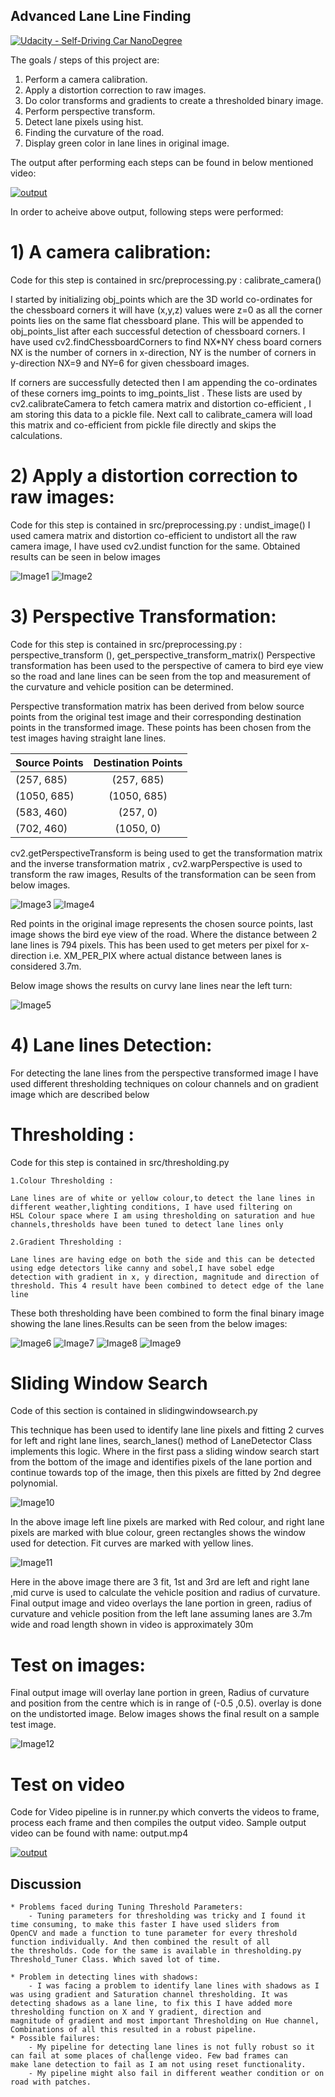 ## Advanced Lane Line Finding
[![Udacity - Self-Driving Car NanoDegree](https://s3.amazonaws.com/udacity-sdc/github/shield-carnd.svg)](http://www.udacity.com/drive)

The goals / steps of this project are:
1) Perform a camera calibration.
2) Apply a distortion correction to raw images.
3) Do color transforms and  gradients to create a thresholded binary image.
4) Perform perspective transform.
5) Detect lane pixels using hist.
6) Finding the curvature of the road.
7) Display green color in lane lines in original image.

The output after performing each steps can be found in below mentioned video:

[![output](http://img.youtube.com/vi/1Ojmk2t7rGU/0.jpg)](http://www.youtube.com/watch?v=1Ojmk2t7rGU)

In order to acheive above output, following steps were performed:

# 1) A camera calibration:

Code for this step is contained in src/preprocessing.py : calibrate_camera()

I started by initializing obj_points which are the 3D world co-ordinates for the chessboard corners it will have (x,y,z) values were z=0 as all the corner points lies on the same flat chessboard plane. This will be appended to obj_points_list after each successful detection of chessboard corners. I have used cv2.findChessboardCorners to find NX*NY chess board corners NX is the number of corners in x-direction, NY is the number of corners in y-direction NX=9 and NY=6 for given chessboard images.

If corners are successfully detected then I am appending the co-ordinates of these corners img_points to img_points_list . 
These lists are used by cv2.calibrateCamera to fetch camera matrix and distortion co-efficient , I am storing this data to a pickle file. Next call to calibrate_camera will load this matrix and co-efficient from pickle file directly and skips the calculations.

# 2) Apply a distortion correction to raw images:

Code for this step is contained in src/preprocessing.py : undist_image()
I used camera matrix and distortion co-efficient to undistort all the raw camera image, I have used cv2.undist function for the same. Obtained results can be seen in below images

![Image1](./output_images/Undist.png)
![Image2](./output_images/Undist2.png)
    
# 3) Perspective Transformation:

Code for this step is contained in src/preprocessing.py : perspective_transform (), get_perspective_transform_matrix()
Perspective transformation has been used to the perspective of camera to bird eye view so the road and lane lines can be seen from the top and measurement of the curvature and vehicle position can be determined.

Perspective transformation matrix has been derived from below source points from the original test image and their corresponding destination points in the transformed image. These points has been chosen from the test images having straight lane lines.

| Source Points | Destination Points| 
| ------------- |:-----------------:|
| (257, 685)    | (257, 685)        |
| (1050, 685)   | (1050, 685)       |
| (583, 460)    | (257, 0)          |
| (702, 460)    | (1050, 0)         |

cv2.getPerspectiveTransform  is being used to get the transformation matrix and the inverse transformation matrix , cv2.warpPerspective is used to transform the raw images, Results of the transformation can be seen from below images.

![Image3](./output_images/3_org_undist_persp_1.png)
![Image4](./output_images/3_org_undist_persp_2.png)

Red points in the original image represents the chosen source points, last image shows the bird eye view of the road. Where the distance between 2 lane lines is 794 pixels. This has been used to get meters per pixel for x-direction i.e. XM_PER_PIX where actual distance between lanes is considered 3.7m.

Below image shows the results on curvy lane lines near the left turn:

![Image5](./output_images/3_org_undist_persp_3_curved.png)

# 4) Lane lines Detection:

For detecting the lane lines from the perspective transformed image I have used different thresholding techniques on colour channels and on gradient image which are described below

# Thresholding :

Code for this step is contained in src/thresholding.py 

    1.Colour Thresholding :

    Lane lines are of white or yellow colour,to detect the lane lines in different weather,lighting conditions, I have used filtering on     HSL Colour space where I am using thresholding on saturation and hue channels,thresholds have been tuned to detect lane lines only

    2.Gradient Thresholding :

    Lane lines are having edge on both the side and this can be detected using edge detectors like canny and sobel,I have sobel edge      detection with gradient in x, y direction, magnitude and direction of threshold. This 4 result have been combined to detect edge of the lane line

These both thresholding have been combined to form the final binary image showing the lane lines.Results can be seen from the below images: 

![Image6](./output_images/hsl_thresholding.png)
![Image7](./output_images/combine_threshold_hls_edge.png)
![Image8](./output_images/combine_threshold_hls_edge_1.png)
![Image9](./output_images/combine_threshold_hls_edge_2.png)


# Sliding Window Search

Code of this section is contained in slidingwindowsearch.py

This technique has been used to identify lane line pixels and fitting 2 curves for left and right lane lines, search_lanes() method of LaneDetector Class implements this logic. Where in the first pass a sliding window search start from the bottom of the image and identifies pixels of the lane portion and continue towards top of the image, then this pixels are fitted by 2nd degree polynomial.

![Image10](./output_images/lane_fit.png)

In the above image left line pixels are marked with Red colour, and right lane pixels are marked with blue colour, green rectangles shows the window used for detection. Fit curves are marked with yellow lines.

![Image11](./output_images/mid_len_detected.png)

Here in the above image there are 3 fit, 1st  and 3rd are left and right lane ,mid curve is used to calculate the vehicle position and radius of curvature.
Final output image and video overlays the lane portion in green, radius of curvature and vehicle position from the left lane assuming lanes are 3.7m wide and road length shown in video is approximately 30m

# Test on images:

Final output image will overlay lane portion in green, Radius of curvature and position from the centre which is in range of (-0.5 ,0.5). overlay is done on the undistorted image. Below images shows the final result on a sample test image.

![Image12](./output_images/final.png)

# Test on video

Code for Video pipeline is in runner.py which converts the videos to frame, process each frame and then compiles the output video.
Sample output video can be found with name: output.mp4

[![output](http://img.youtube.com/vi/1Ojmk2t7rGU/0.jpg)](http://www.youtube.com/watch?v=1Ojmk2t7rGU)

## Discussion 
    * Problems faced during Tuning Threshold Parameters:
        - Tuning parameters for thresholding was tricky and I found it time consuming, to make this faster I have used sliders from               OpenCV and made a function to tune parameter for every threshold function individually. And then combined the result of all             the thresholds. Code for the same is available in thresholding.py Threshold_Tuner Class. Which saved lot of time.

    * Problem in detecting lines with shadows:
        - I was facing a problem to identify lane lines with shadows as I was using gradient and Saturation channel thresholding. It was           detecting shadows as a lane line, to fix this I have added more thresholding function on X and Y gradient, direction and                 magnitude of gradient and most important Thresholding on Hue channel, Combinations of all this resulted in a robust pipeline.  
    * Possible failures:
        - My pipeline for detecting lane lines is not fully robust so it can fail at some places of challenge video. Few bad frames can           make lane detection to fail as I am not using reset functionality.
        - My pipeline might also fail in different weather condition or on road with patches.
